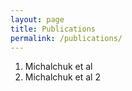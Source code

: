 ```yaml
---
layout: page
title: Publications
permalink: /publications/
---
```


1. Michalchuk et al
2. Michalchuk et al 2
